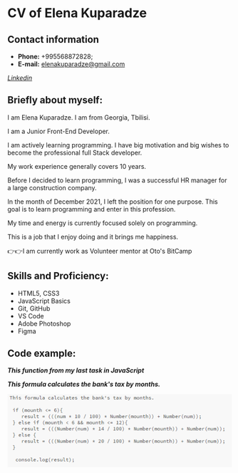 # CV of Elena Kuparadze

## Contact information

- **Phone:** +995568872828;
- **E-mail:** elenakuparadze@gmail.com

[*Linkedin*](https://www.linkedin.com/in/elena-kuparadze-5a0a8660/) 

## Briefly about myself:
I am Elena Kuparadze. I am from Georgia, Tbilisi.

I am a Junior Front-End Developer.

I am actively learning programming. I have big motivation and big wishes to become the professional full Stack developer.

My work experience generally covers 10 years.

Before I decided to learn programming, I was a successful HR manager for a large construction company.

In the month of December 2021, I left the position for one purpose. This goal is to learn programming and enter in this profession.

My time and energy is currently focused solely on programming.

This is a job that I enjoy doing and it brings me happiness.

👉👉I am currently work as Volunteer mentor at Oto's BitCamp

## Skills and Proficiency:
- HTML5, CSS3
- JavaScript Basics
- Git, GitHub
- VS Code
- Adobe Photoshop
- Figma

## Code example:

***This function from my last task in JavaScript***

***This formula calculates the bank's tax by months.***

![Code](CODE-EXEPLE.png)
